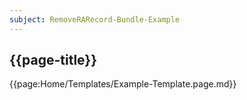 ```yaml
---
subject: RemoveRARecord-Bundle-Example
---
```


## {{page-title}}

{{page:Home/Templates/Example-Template.page.md}}